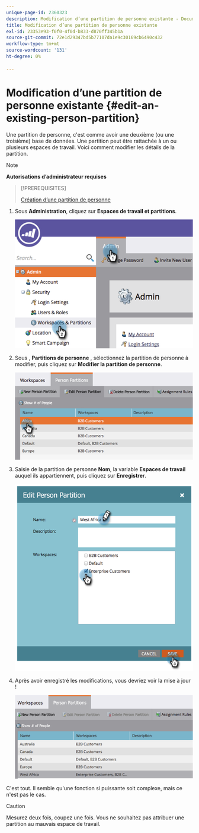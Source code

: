 ```yaml
---
unique-page-id: 2360323
description: Modification d’une partition de personne existante - Documents Marketo - Documentation du produit
title: Modification d’une partition de personne existante
exl-id: 23353e93-f0f0-4f0d-b833-d870ff345b1a
source-git-commit: 72e1d29347bd5b77107da1e9c30169cb6490c432
workflow-type: tm+mt
source-wordcount: '131'
ht-degree: 0%

---
```


# Modification d’une partition de personne existante {#edit-an-existing-person-partition}

Une partition de personne, c&#39;est comme avoir une deuxième (ou une troisième) base de données. Une partition peut être rattachée à un ou plusieurs espaces de travail. Voici comment modifier les détails de la partition.

>[!NOTE]
>
>**Autorisations d’administrateur requises**

>[!PREREQUISITES]
>
>[Création d’une partition de personne](/help/marketo/product-docs/administration/workspaces-and-person-partitions/create-a-person-partition.md)

1. Sous **Administration**, cliquez sur **Espaces de travail et partitions**.

   ![](assets/image2014-9-17-10-3a51-3a23.png)

1. Sous , **Partitions de personne** , sélectionnez la partition de personne à modifier, puis cliquez sur **Modifier la partition de personne**.

   ![](assets/two-5.png)

1. Saisie de la partition de personne **Nom**, la variable **Espaces de travail** auquel ils appartiennent, puis cliquez sur **Enregistrer**.

   ![](assets/three-5.png)

1. Après avoir enregistré les modifications, vous devriez voir la mise à jour !

   ![](assets/four-4.png)

C&#39;est tout. Il semble qu&#39;une fonction si puissante soit complexe, mais ce n&#39;est pas le cas.

>[!CAUTION]
>
>Mesurez deux fois, coupez une fois. Vous ne souhaitez pas attribuer une partition au mauvais espace de travail.
